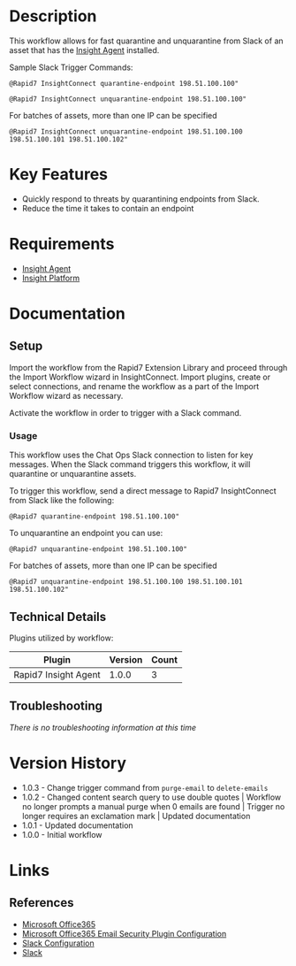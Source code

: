 # Description

This workflow allows for fast quarantine and unquarantine from Slack of an asset that has the [Insight Agent](https://docs.rapid7.com/insight-agent/) installed. 

Sample Slack Trigger Commands:

`@Rapid7 InsightConnect quarantine-endpoint 198.51.100.100"`

`@Rapid7 InsightConnect unquarantine-endpoint 198.51.100.100"`

For batches of assets, more than one IP can be specified

`@Rapid7 InsightConnect unquarantine-endpoint 198.51.100.100 198.51.100.101 198.51.100.102"`

# Key Features

* Quickly respond to threats by quarantining endpoints from Slack. 
* Reduce the time it takes to contain an endpoint

# Requirements

* [Insight Agent](https://docs.rapid7.com/insight-agent/)
* [Insight Platform](https://docs.rapid7.com/insight/managing-platform-api-keys/)

# Documentation

## Setup

Import the workflow from the Rapid7 Extension Library and proceed through the Import Workflow wizard in InsightConnect. Import plugins, create or select connections, and rename the workflow as a part of the Import Workflow wizard as necessary.

Activate the workflow in order to trigger with a Slack command.

### Usage

This workflow uses the Chat Ops Slack connection to listen for key messages. When the Slack command triggers this workflow, it will quarantine or unquarantine assets.

To trigger this workflow, send a direct message to Rapid7 InsightConnect from Slack like the following:

`@Rapid7 quarantine-endpoint 198.51.100.100"`

To unquarantine an endpoint you can use:

`@Rapid7 unquarantine-endpoint 198.51.100.100"`

For batches of assets, more than one IP can be specified

`@Rapid7 unquarantine-endpoint 198.51.100.100 198.51.100.101 198.51.100.102"`

## Technical Details

Plugins utilized by workflow:

|Plugin|Version|Count|
|----|----|--------|
|Rapid7 Insight Agent|1.0.0|3|

## Troubleshooting

_There is no troubleshooting information at this time_

# Version History

* 1.0.3 - Change trigger command from `purge-email` to `delete-emails`
* 1.0.2 - Changed content search query to use double quotes | Workflow no longer prompts a manual purge when 0 emails are found | Trigger no longer requires an exclamation mark | Updated documentation
* 1.0.1 - Updated documentation
* 1.0.0 - Initial workflow

# Links

## References

* [Microsoft Office365](https://www.office.com)
* [Microsoft Office365 Email Security Plugin Configuration](https://insightconnect.help.rapid7.com/docs/mass-delete-with-powershell#section-set-up-office-365-dependencies)
* [Slack Configuration](https://insightconnect.help.rapid7.com/docs/configure-slack-for-chatops)
* [Slack](https://slack.com/)
